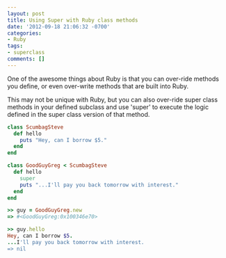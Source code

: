 ```yaml
---
layout: post
title: Using Super with Ruby class methods
date: '2012-09-18 21:06:32 -0700'
categories:
- Ruby
tags:
- superclass
comments: []
---
```

One of the awesome things about Ruby is that you can over-ride methods you define, or even over-write methods that are built into Ruby.

This may not be unique with Ruby, but you can also over-ride super class methods in your defined subclass and use 'super' to execute the logic defined in the super class version of that method.

``` ruby
class ScumbagSteve
  def hello
    puts "Hey, can I borrow $5."
  end
end

class GoodGuyGreg < ScumbagSteve
  def hello
    super
    puts "...I'll pay you back tomorrow with interest."
  end
end

>> guy = GoodGuyGreg.new
=> #<GoodGuyGreg:0x100346e70>

>> guy.hello
Hey, can I borrow $5.
...I'll pay you back tomorrow with interest.
=> nil
```
